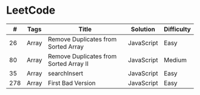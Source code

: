# LeetCode
| # | Tags| Title | Solution | Difficulty|
| ---- | ---- | ---- | ----| ---- |
| 26 | Array | Remove Duplicates from Sorted Array | JavaScript | Easy |
| 80 | Array | Remove Duplicates from Sorted Array Ⅱ | JavaScript | Medium |
| 35 | Array | searchInsert | JavaScript | Easy |
| 278 | Array | First Bad Version | JavaScript | Easy |